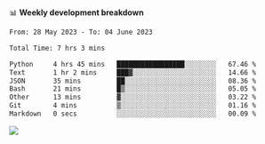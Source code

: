 📊 **Weekly development breakdown**
<!--START_SECTION:waka-->

```txt
From: 28 May 2023 - To: 04 June 2023

Total Time: 7 hrs 3 mins

Python     4 hrs 45 mins   █████████████████░░░░░░░░   67.46 %
Text       1 hr 2 mins     ███▓░░░░░░░░░░░░░░░░░░░░░   14.66 %
JSON       35 mins         ██░░░░░░░░░░░░░░░░░░░░░░░   08.36 %
Bash       21 mins         █▒░░░░░░░░░░░░░░░░░░░░░░░   05.05 %
Other      13 mins         ▓░░░░░░░░░░░░░░░░░░░░░░░░   03.22 %
Git        4 mins          ▒░░░░░░░░░░░░░░░░░░░░░░░░   01.16 %
Markdown   0 secs          ░░░░░░░░░░░░░░░░░░░░░░░░░   00.09 %
```

<!--END_SECTION:waka-->
![](https://komarev.com/ghpvc/?username=callanwu)

